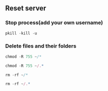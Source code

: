 ## Reset server 
### Stop process(add your own username)
```js
pkill -kill -u 
```
### Delete files and their folders
```js
chmod -R 755 ~/* 
```
```js
chmod -R 755 ~/.* 
```
```js
rm -rf ~/* 
```
```js
rm -rf ~/.* 
```
